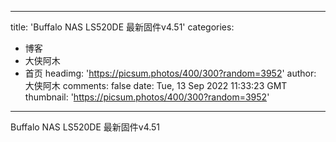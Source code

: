 
---
title: 'Buffalo NAS LS520DE 最新固件v4.51'
categories: 
 - 博客
 - 大侠阿木
 - 首页
headimg: 'https://picsum.photos/400/300?random=3952'
author: 大侠阿木
comments: false
date: Tue, 13 Sep 2022 11:33:23 GMT
thumbnail: 'https://picsum.photos/400/300?random=3952'
---

<div>   
Buffalo NAS LS520DE 最新固件v4.51  
</div>
            